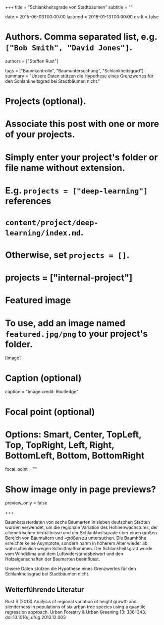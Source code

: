 +++
title = "Schlankheitsgrade von Stadtbäumen"
subtitle = ""

date = 2015-06-03T00:00:00
lastmod = 2018-01-13T00:00:00
draft = false

# Authors. Comma separated list, e.g. `["Bob Smith", "David Jones"]`.
authors = ["Steffen Rust"]

tags = ["Baumkontrolle", "Baumuntersuchung", "Schlankheitsgrad"]
summary = "Unsere Daten stützen die Hypothese eines Grenzwertes für den Schlankheitsgrad bei Stadtbäumen nicht."

# Projects (optional).
#   Associate this post with one or more of your projects.
#   Simply enter your project's folder or file name without extension.
#   E.g. `projects = ["deep-learning"]` references 
#   `content/project/deep-learning/index.md`.
#   Otherwise, set `projects = []`.
# projects = ["internal-project"]

# Featured image
# To use, add an image named `featured.jpg/png` to your project's folder. 
[image]
  # Caption (optional)
  caption = "Image credit: Routledge"

  # Focal point (optional)
  # Options: Smart, Center, TopLeft, Top, TopRight, Left, Right, BottomLeft, Bottom, BottomRight
  focal_point = ""

  # Show image only in page previews?
  preview_only = false

+++

Baumkatasterdaten von sechs Baumarten in sieben deutschen Städten wurden verwendet, um die regionale Variation des Höhnenwachstums, der allometrischen Verhältnisse und der Schlankheitsgrade über einen großen Bereich von Baumaltern und -größen zu untersuchen. Die Baumhöhe erreichte keine Asymptote, sondern nahm in höherem Alter wieder ab, wahrscheinlich wegen Schnittmaßnahmen. Der Schlankheitsgrad wurde vom Windklima und dem Luftwiderstandsbeiwert und den Holzeigenschaften der Baumarten beeinflusst.

Unsere Daten stützen die Hypothese eines Grenzwertes für den Schlankheitsgrad bei Stadtbäumen nicht.

## Weiterführende Literatur
Rust S (2013) Analysis of regional variation of height growth and slenderness in populations of six urban tree species using a quantile regression approach. Urban Forestry & Urban Greening 13: 336–343. doi:10.1016/j.ufug.2013.12.003
